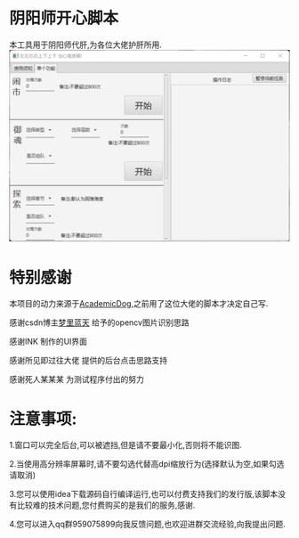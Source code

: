 # 阴阳师开心脚本

本工具用于阴阳师代肝,为各位大佬护肝所用.
![DEMO](https://github.com/qq1640691/happy_yys/blob/main/src/demo.png)

# 特别感谢

本项目的动力来源于[AcademicDog](https://github.com/AcademicDog),之前用了这位大佬的脚本才决定自己写.

感谢csdn博主[梦里蓝天](https://blog.csdn.net/ren365880/article/details/103968044) 给予的opencv图片识别思路

感谢INK 制作的UI界面

感谢所见即过往大佬 提供的后台点击思路支持

感谢死人某某某 为测试程序付出的努力

# 注意事项:

1.窗口可以完全后台,可以被遮挡,但是请不要最小化,否则将不能识图.

2.当使用高分辨率屏幕时,请不要勾选代替高dpi缩放行为(选择默认为空,如果勾选请取消)

3.您可以使用idea下载源码自行编译运行,也可以付费支持我们的发行版,该脚本没有比较难的技术问题,您付费购买的是我们的服务,感谢.

4.您可以进入qq群959075899向我反馈问题,也欢迎进群交流经验,向我提出问题.






